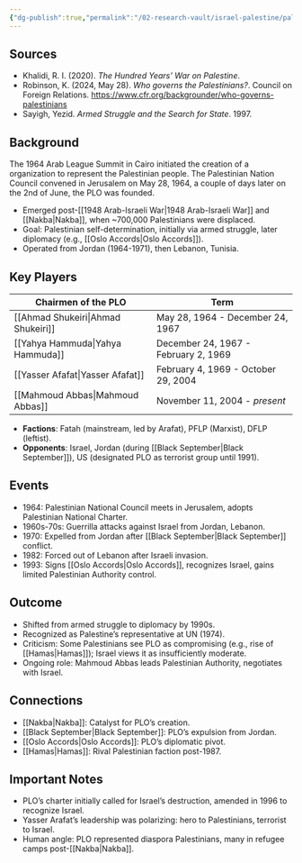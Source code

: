 ```yaml
---
{"dg-publish":true,"permalink":"/02-research-vault/israel-palestine/palestine/00-palestine-liberation-organization-plo/","updated":"2025-08-21T16:32:27.738-04:00"}
---
```


## Sources
- Khalidi, R. I. (2020). _The Hundred Years’ War on Palestine_. 
- Robinson, K. (2024, May 28). _Who governs the Palestinians?_. Council on Foreign Relations. https://www.cfr.org/backgrounder/who-governs-palestinians
- Sayigh, Yezid. *Armed Struggle and the Search for State*. 1997.

## Background 
The 1964 Arab League Summit in Cairo initiated the creation of a organization to represent the Palestinian people. The Palestinian Nation Council convened in Jerusalem on May 28, 1964, a couple of days later on the 2nd of June, the PLO was founded.

- Emerged post-[[1948 Arab-Israeli War\|1948 Arab-Israeli War]] and [[Nakba\|Nakba]], when ~700,000 Palestinians were displaced.
- Goal: Palestinian self-determination, initially via armed struggle, later diplomacy (e.g., [[Oslo Accords\|Oslo Accords]]).
- Operated from Jordan (1964-1971), then Lebanon, Tunisia.

## Key Players

| Chairmen of the PLO | Term                                 |
| ------------------- | ------------------------------------ |
| [[Ahmad Shukeiri\|Ahmad Shukeiri]]  | May 28, 1964 - December 24, 1967     |
| [[Yahya Hammuda\|Yahya Hammuda]]   | December 24, 1967 - February 2, 1969 |
| [[Yasser Afafat\|Yasser Afafat]]   | February 4, 1969 - October 29, 2004  |
| [[Mahmoud Abbas\|Mahmoud Abbas]]   | November 11, 2004 - *present*        |
- **Factions**: Fatah (mainstream, led by Arafat), PFLP (Marxist), DFLP (leftist).
- **Opponents**: Israel, Jordan (during [[Black September\|Black September]]), US (designated PLO as terrorist group until 1991).

## Events
- 1964: Palestinian National Council meets in Jerusalem, adopts Palestinian National Charter.
- 1960s-70s: Guerrilla attacks against Israel from Jordan, Lebanon.
- 1970: Expelled from Jordan after [[Black September\|Black September]] conflict.
- 1982: Forced out of Lebanon after Israeli invasion.
- 1993: Signs [[Oslo Accords\|Oslo Accords]], recognizes Israel, gains limited Palestinian Authority control.

## Outcome
- Shifted from armed struggle to diplomacy by 1990s.
- Recognized as Palestine’s representative at UN (1974).
- Criticism: Some Palestinians see PLO as compromising (e.g., rise of [[Hamas\|Hamas]]); Israel views it as insufficiently moderate.
- Ongoing role: Mahmoud Abbas leads Palestinian Authority, negotiates with Israel.

## Connections
- [[Nakba\|Nakba]]: Catalyst for PLO’s creation.
- [[Black September\|Black September]]: PLO’s expulsion from Jordan.
- [[Oslo Accords\|Oslo Accords]]: PLO’s diplomatic pivot.
- [[Hamas\|Hamas]]: Rival Palestinian faction post-1987.

## Important Notes
- PLO’s charter initially called for Israel’s destruction, amended in 1996 to recognize Israel.
- Yasser Arafat’s leadership was polarizing: hero to Palestinians, terrorist to Israel.
- Human angle: PLO represented diaspora Palestinians, many in refugee camps post-[[Nakba\|Nakba]].